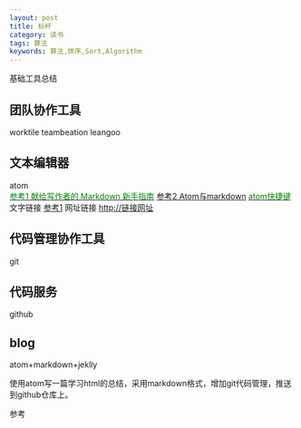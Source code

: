 ```yaml
---
layout: post
title: 标杆
category: 读书
tags: 算法
keywords: 算法,排序,Sort,Algorithm
---
```

基础工具总结

## 团队协作工具
worktile
teambeation
leangoo

## 文本编辑器
atom  
[<font color="green">参考1 献给写作者的 Markdown 新手指南</font>](http://www.jianshu.com/p/q81RER)
[参考2 Atom与markdown](http://www.jianshu.com/p/ad3e737e5dc2)
[<font color="green">atom快捷键</font>](https://github.com/futantan/atom)
文字链接 [参考1](http://链接网址)
网址链接 <http://链接网址>
## 代码管理协作工具
git

## 代码服务
github

## blog
atom+markdown+jeklly

使用atom写一篇学习html的总结，采用markdown格式，增加git代码管理，推送到github仓库上。

参考
